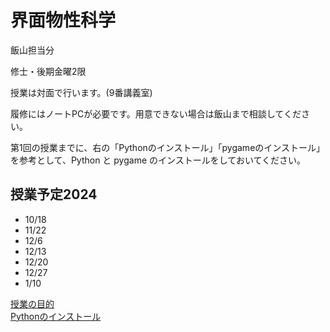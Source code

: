 # 界面物性科学

飯山担当分
<p>修士・後期金曜2限</p>
<p>授業は対面で行います。(9番講義室)</p>
<p>履修にはノートPCが必要です。用意できない場合は飯山まで相談してください。</p>
<p>第1回の授業までに、右の「Pythonのインストール」「pygameのインストール」を参考として、Python と pygame のインストールをしておいてください。</p>

## 授業予定2024
- 10/18
- 11/22
- 12/6
- 12/13
- 12/20
- 12/27
- 1/10

[授業の目的](aim.md)  
[Pythonのインストール](install.md)  
